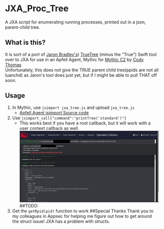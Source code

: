 # JXA_Proc_Tree
A JXA script for enumerating running processes, printed out in a json, parent-child tree.
## What is this?
It is sort of a port of [Jaron Bradley's](https://github.com/themittenmac/TrueTree/commits?author=jbradley89)) [TrueTree](https://github.com/themittenmac/TrueTree) (minus the "True") Swift tool over to JXA for use in an Apfell Agent, Mythic for [Mythic C2](https://github.com/its-a-feature/Mythic) by [Cody Thomas](https://github.com/its-a-feature)\
Unfortunately, this does not give the TRUE parent child tree(ppids are not all luanchd) as Jaron's tool does just yet, but if I might be able to pull THAT off soon.
## Usage
1.  In Mythic, use `jsimport jxa_tree.js` and upload `jxa_tree.js`
    - [Apfell Agent jsimport Source code](https://github.com/MythicAgents/apfell/blob/master/Payload_Type/apfell/agent_code/jsimport.js)
2.  Use `jsimport_call{"command":"printTree('standard')"}`
    - This works best if you have a root callback, but it will work with a user context callback as well.
![alt text](https://github.com/antman1p/JXA_Proc_Tree/blob/main/Screen%20Shot%202021-04-19%20at%205.12.57%20PM.png?raw)
##TODO:
1.  Get the `getRpid(pid)` function to work
##Special Thanks
Thank you to my colleagues in Appsec for helping me figure out how to get around the struct issue!  JXA has a problem with structs.
